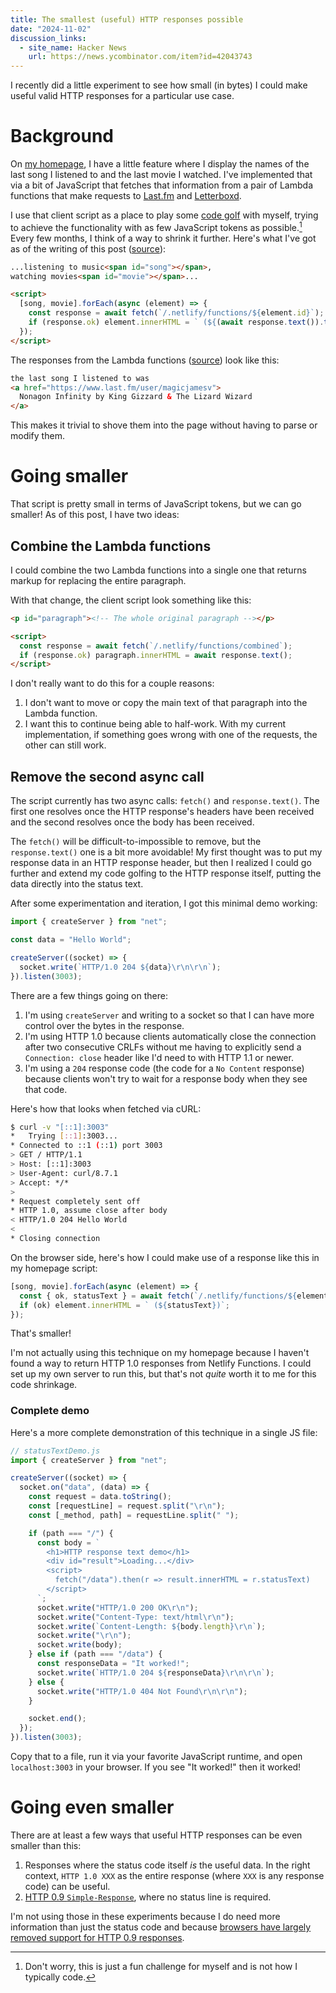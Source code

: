 ```yaml
---
title: The smallest (useful) HTTP responses possible
date: "2024-11-02"
discussion_links:
  - site_name: Hacker News
    url: https://news.ycombinator.com/item?id=42043743
---
```


I recently did a little experiment to see how small (in bytes) I could make
useful valid HTTP responses for a particular use case.

# Background

On [my homepage](/), I have a little feature where I display the names of the
last song I listened to and the last movie I watched.
I've implemented that via a bit of JavaScript that fetches that information from
a pair of Lambda functions that make requests to [Last.fm](https://last.fm) and
[Letterboxd](https://letterboxd.com).

I use that client script as a place to play some [code
golf](https://en.wikipedia.org/wiki/Code_golf) with myself, trying
to achieve the functionality with as few JavaScript tokens as possible.[^1]
Every few months, I think of a way to shrink it further.
Here's what I've got as of the writing of this post
([source](https://github.com/jamesbvaughan/jamesbvaughan.com/blob/4110cee912b8646f94111085aa0a563b8652d1ec/content/_index.md?plain=1#L53-L58)):

<!-- prettier-ignore-start -->
```html
...listening to music<span id="song"></span>,
watching movies<span id="movie"></span>...

<script>
  [song, movie].forEach(async (element) => {
    const response = await fetch(`/.netlify/functions/${element.id}`);
    if (response.ok) element.innerHTML = ` (${(await response.text()).trim()})`;
  });
</script>
```
<!-- prettier-ignore-end -->

The responses from the Lambda functions ([source](https://github.com/jamesbvaughan/jamesbvaughan.com/blob/4110cee912b8646f94111085aa0a563b8652d1ec/netlify/functions/song.ts)) look like this:

<!-- prettier-ignore-start -->
```html
the last song I listened to was
<a href="https://www.last.fm/user/magicjamesv">
  Nonagon Infinity by King Gizzard & The Lizard Wizard
</a>
```
<!-- prettier-ignore-end -->

This makes it trivial to shove them into the page without having to parse or
modify them.

# Going smaller

That script is pretty small in terms of JavaScript tokens, but we can go
smaller!
As of this post, I have two ideas:

## Combine the Lambda functions

I could combine the two Lambda functions into a single one that returns markup
for replacing the entire paragraph.

With that change, the client script look something like this:

```html
<p id="paragraph"><!-- The whole original paragraph --></p>

<script>
  const response = await fetch(`/.netlify/functions/combined`);
  if (response.ok) paragraph.innerHTML = await response.text();
</script>
```

I don't really want to do this for a couple reasons:

1. I don't want to move or copy the main text of that paragraph into the Lambda
   function.
2. I want this to continue being able to half-work. With my current
   implementation, if something goes wrong with one of the requests, the other
   can still work.

## Remove the second async call

The script currently has two async calls: `fetch()` and `response.text()`.
The first one resolves once the HTTP response's headers have been received and
the second resolves once the body has been received.

The `fetch()` will be difficult-to-impossible to remove, but the
`response.text()` one is a bit more avoidable!
My first thought was to put my response data in an HTTP response header, but
then I realized I could go further and extend my code golfing to the HTTP
response itself, putting the data directly into the status text.

After some experimentation and iteration, I got this minimal demo working:

```javascript
import { createServer } from "net";

const data = "Hello World";

createServer((socket) => {
  socket.write(`HTTP/1.0 204 ${data}\r\n\r\n`);
}).listen(3003);
```

There are a few things going on there:

1. I'm using `createServer` and writing to a socket so that I can have more
   control over the bytes in the response.
2. I'm using HTTP 1.0 because clients automatically close the connection after
   two consecutive CRLFs without me having to explicitly send a
   `Connection: close` header like I'd need to with HTTP 1.1 or newer.
3. I'm using a `204` response code (the code for a `No Content` response)
   because clients won't try to wait for a response body when they see that
   code.

Here's how that looks when fetched via cURL:

```bash
$ curl -v "[::1]:3003"
*   Trying [::1]:3003...
* Connected to ::1 (::1) port 3003
> GET / HTTP/1.1
> Host: [::1]:3003
> User-Agent: curl/8.7.1
> Accept: */*
>
* Request completely sent off
* HTTP 1.0, assume close after body
< HTTP/1.0 204 Hello World
<
* Closing connection
```

On the browser side, here's how I could make use of a response like this in my
homepage script:

```javascript
[song, movie].forEach(async (element) => {
  const { ok, statusText } = await fetch(`/.netlify/functions/${element.id}`);
  if (ok) element.innerHTML = ` (${statusText})`;
});
```

That's smaller!

I'm not actually using this technique on my homepage because I haven't found a
way to return HTTP 1.0 responses from Netlify Functions.
I could set up my own server to run this, but that's not _quite_ worth it to me
for this code shrinkage.

### Complete demo

Here's a more complete demonstration of this technique in a single JS file:

```javascript
// statusTextDemo.js
import { createServer } from "net";

createServer((socket) => {
  socket.on("data", (data) => {
    const request = data.toString();
    const [requestLine] = request.split("\r\n");
    const [_method, path] = requestLine.split(" ");

    if (path === "/") {
      const body = `
        <h1>HTTP response text demo</h1>
        <div id="result">Loading...</div>
        <script>
          fetch("/data").then(r => result.innerHTML = r.statusText)
        </script>
      `;
      socket.write("HTTP/1.0 200 OK\r\n");
      socket.write("Content-Type: text/html\r\n");
      socket.write(`Content-Length: ${body.length}\r\n`);
      socket.write("\r\n");
      socket.write(body);
    } else if (path === "/data") {
      const responseData = "It worked!";
      socket.write(`HTTP/1.0 204 ${responseData}\r\n\r\n`);
    } else {
      socket.write("HTTP/1.0 404 Not Found\r\n\r\n");
    }

    socket.end();
  });
}).listen(3003);
```

Copy that to a file, run it via your favorite JavaScript runtime, and open
`localhost:3003` in your browser. If you see "It worked!" then it worked!

# Going even smaller

There are at least a few ways that useful HTTP responses can be even smaller
than this:

1. Responses where the status code itself _is_ the useful data. In the right
   context, `HTTP 1.0 XXX` as the entire response (where `XXX` is any response
   code) can be useful.
2. [HTTP 0.9
   `Simple-Response`](https://www.w3.org/Protocols/HTTP/1.0/spec.html#Response),
   where no status line is required.

I'm not using those in these experiments because I do need more information than
just the status code and because [browsers have largely removed support for HTTP
0.9
responses](https://groups.google.com/a/chromium.org/g/blink-dev/c/OdKnpLlvVUo).

[^1]:
    Don't worry, this is just a fun challenge for myself and is not how I
    typically code.
